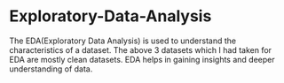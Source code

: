 # Exploratory-Data-Analysis
The EDA(Exploratory Data Analysis) is used to understand the characteristics of a dataset. The above 3 datasets which I had taken for EDA are mostly clean datasets.
EDA helps in gaining insights and deeper understanding of data.
